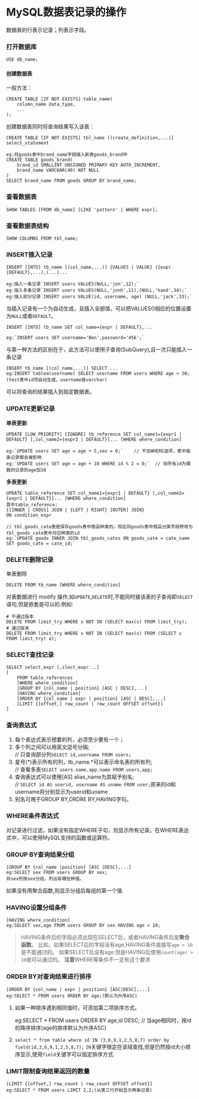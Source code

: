 MySQL数据表记录的操作
====================
数据表的行表示记录；列表示字段。

### 打开数据库

    USE db_name;

#### 创建数据表
一般方法：

    CREATE TABLE [IF NOT EXISTS] table_name(
        column_name data_type,
        ...
    );

创建数据表同时将查询结果写入该表：

    CREATE TABLE [IF NOT EXISTS] tbl_name [(create_definition,...)] select_statement

    eg:将goods表中brand_name字段插入新表goods_brand中
    CREATE TABLE goods_brand(
        brand_id SMALLINT UNSIGNED PRIMARY KEY AUTO_INCREMENT,
        brand_name VARCHAR(40) NOT NULL
    )
    SELECT brand_name FROM goods GROUP BY brand_name;

### 查看数据表

    SHOW TABLES [FROM db_name] [LIKE 'pattern' | WHERE expr];

### 查看数据表结构

    SHOW COLUMNS FROM tbl_name;

### INSERT插入记录

    INSERT [INTO] tb_name [(col_name,...)] {VALUES | VALUE} ({expr |DEFAULT},...),(...)...

    eg:插入一条记录`INSERT users VALUES(NULL,'jon',12);`
    eg:插入多条记录`INSERT users VALUES(NULL,'jonh',11),(NULL,'hand',34);`
    eg:插入部分记录`INSERT users VALUE(id, username, age) (NULL,'jack',33);`

当插入记录有一个为自动生成，且插入全部值，可以把VALUES()相应的位置设置为`NULL`或者`DEFAULT`。

    INSERT [INTO] tb_name SET col_name={expr | DEFAULT},...

    eg:`INSERT users SET username='Ben',password='456';`
    
与第一种方法的区别在于，此方法可以使用子查询(SubQuery),且一次只能插入一条记录

    INSERT tb_name [(col_name,...)] SELECT ...
    eg:INSERT tablea(username) SELECT username FROM users WHERE age > 30;(test表中id项自动生成，username是varchar)

可以将查询的结果插入到指定数据表。


### UPDATE更新记录
**单表更新**

    UPDATE [LOW_PRIORITY] [IGNORE] tb_reference SET col_name1={expr1 | DEFAULT} [,col_name2={expr2 | DEFAULT}]... [WHERE where_condition]

    eg:`UPDATE users SET age = age + 5,sex = 0;`    // 不加WHERE选项，表中每条记录都会被影响
    eg:`UPDATE users SET age = age + 10 WHERE id % 2 = 0;`  // 将所有id为偶数的记录的age加10

**多表更新**

    UPDATE table_reference SET col_name1={expr1 | DEFAULT} [,col_name2={expr2 | DEFAULT}]... [WHERE where_condition]
    其中table_reference:
    {[INNER | CROSS] JOIN | {LEFT | RIGHT} [OUTER] JOIN}
    ON condition_expr

    // tbl_goods_cate表是保存goods表中商品种类的。现在将goods表中商品分类字段修改为tbl_goods_cate表中对应种类的id
    eg:`UPDATE goods INNER JOIN tbl_goods_cates ON goods_cate = cate_name SET goods_cate = cate_id;`


### DELETE删除记录
单表删除

    DELETE FROM tb_name [WHERE where_condition]
    
对表数据进行 modify 操作,如`UPDATE`,`DELETE`时,不能同时接该表的子查询即`SELECT`语句,但是嵌套是可以的.例如:

    # 不通过版本
    DELETE FROM limit_try WHERE s NOT IN (SELECT max(s) FROM limit_try);
    # 通过版本
    DELETE FROM limit_try WHERE s NOT IN (SELECT max(s) FROM (SELECT s FROM limit_try) a);


### SELECT查找记录

    SELECT select_expr [,slect_expr...]
    [
        FROM table_references
        [WHERE where_condition]
        [GROUP BY {col_name | position} [ASC | DESC],...]
        [HAVING where_condition]
        [ORDER BY {col_name | expr | position} [ASC | DESC],...]
        [LIMIT {[offset,] row_count | row_count OFFSET offset}]
    ]


### 查询表达式
1. 每个表达式表示想要的列，必须至少要有一个；
2. 多个列之间可以用英文逗号分隔;  
    // 只查询部分列`SELECT id,username FROM users;`
3. 星号(*)表示所有的列，tb_name.*可以表示命名表的所有列;  
    // 查看多表`SELECT users.name,app.name FROM users,app;`
4. 查询表达式可以使用[AS] alias_name为其赋予别名;  
    // `SELECT id AS userid, username AS uname FROM user;`原来的id和username将分别显示为userid和uname
5. 别名可用于GROUP BY,ORDRE BY,HAVING字句。


### WHERE条件表达式
对记录进行过滤，如果没有指定WHERE子句，则显示所有记录。在WHERE表达式中，可以使用MySQL支持的函数或运算符。


### GROUP BY查询结果分组

    [GROUP BY {col_name |position} [ASC |DESC],...]
    eg:SELECT sex FROM users GROUP BY sex;
    将sex列按sex分组，列出有哪些种值。

如果没有用聚合函数,则显示分组后每组的第一个值.

### HAVING设置分组条件

    [HAVING where_condition]
    eg:SELECT sex,age FROM users GROUP BY sex HAVING age > 10;

> HAVING条件后的字段必须出现在SELECT后，或者HAVING条件后是**聚合函数**。
> 比如，如果SELECT后的字段没有age,HAVING条件直接写`age > 10`是不能通过的。
> 如果SELECT后没有age,但是HAVING后使用`count(age) > 10`是可以通过的。
> **注意**WHERE等条件不一定有这个要求

### ORDER BY对查询结果进行排序

    [ORDER BY {col_name | expr | position} [ASC|DESC],...]
    eg:SELECT * FROM users ORDER BY age;(默认为升序ASC)

1. 如果一种排序遇到相同值时，可添加第二项排序方式。

    eg:SELECT * FROM users ORDER BY age,id DESC;    // 当age相同时，按id的降序排序(age的排序默认为升序ASC)

2. `select * from table where id IN (3,6,9,1,2,5,8,7) order by field(id,3,6,9,1,2,5,8,7);`  `IN`关键字限定在该域查找,但是仍然按id大小顺序显示,使用`field`关键字可以指定排序方式.

### LIMIT限制查询结果返回的数量

    [LIMIT {[offset,] row_count | row_count OFFSET offset}]
    eg:SELECT * FROM users LIMIT 2,2;(从第三行开始显示两条记录)
    
